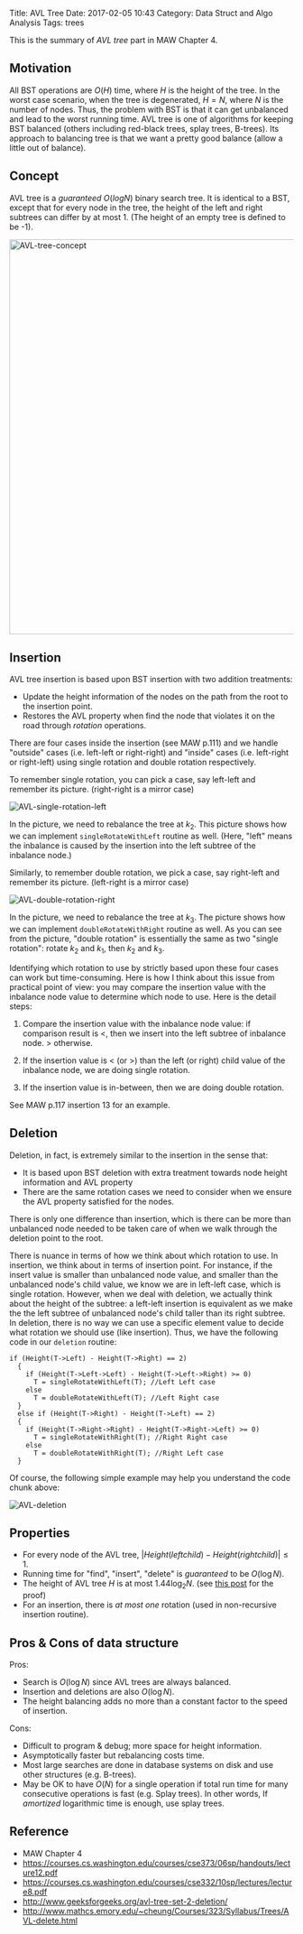 Title: AVL Tree
Date: 2017-02-05 10:43
Category: Data Struct and Algo Analysis
Tags: trees

This is the summary of *AVL tree* part in MAW Chapter 4.

## Motivation

All BST operations are $O(H)$ time, where $H$ is the height of the tree. In the worst case
scenario, when the tree is degenerated, $H = N$, where $N$ is the number of nodes.
Thus, the problem with BST is that it can get unbalanced and lead to the worst running time.
AVL tree is one of algorithms for keeping BST balanced (others including red-black trees, splay trees, B-trees).
Its approach to balancing tree is that we want a pretty good balance (allow a little out of balance).

## Concept

AVL tree is a *guaranteed* $O(log N)$ binary search tree. It is identical to a BST, except 
that for every node in the tree, the height of the left and right subtrees can differ by at most 1.
(The height of an empty tree is defined to be -1).

<img src="/images/AVL.PNG" alt="AVL-tree-concept" style="width: 700px;"/>

## Insertion

AVL tree insertion is based upon BST insertion with two addition treatments:

- Update the height information of the nodes on the path from the root to the insertion point.
- Restores the AVL property when find the node that violates it on the road through *rotation* operations.

There are four cases inside the insertion (see MAW p.111) and we handle "outside" cases (i.e. left-left or right-right)
and "inside" cases (i.e. left-right or right-left) using single rotation and double rotation respectively.

To remember single rotation, you can pick a case, say left-left and remember its picture. (right-right is a mirror case)

![AVL-single-rotation-left]({filename}/images/AVL-single-rotation-left.PNG)

In the picture, we need to rebalance the tree at $k_2$. This picture shows how we can implement `singleRotateWithLeft` routine as well.
(Here, "left" means the inbalance is caused by the insertion into the left subtree of the inbalance node.)

Similarly, to remember double rotation, we pick a case, say right-left and remember its picture. (left-right is a mirror case)

![AVL-double-rotation-right]({filename}/images/AVL-double-rotation-right.PNG)

In the picture, we need to rebalance the tree at $k_3$. The picture shows how we can implement `doubleRotateWithRight` routine as well.
As you can see from the picture, "double rotation" is essentially the same as two "single rotation": rotate $k_2$ and $k_1$, then $k_2$ and $k_3$.

Identifying which rotation to use by strictly based upon these four cases can work but time-consuming. Here is how I think about 
this issue from practical point of view: you may compare the insertion value with the inbalance node value to determine which node to use.
Here is the detail steps:

1. Compare the insertion value with the inbalance node value:
   if comparison result is $<$, then we insert into the left subtree of inbalance node. $>$ otherwise.

2. If the insertion value is $<$ (or $>$) than the left (or right) child value of the inbalance node, we are doing single rotation.

3. If the insertion value is in-between, then we are doing double rotation. 

See MAW p.117 insertion 13 for an example.

## Deletion

Deletion, in fact, is extremely similar to the insertion in the sense that: 

- It is based upon BST deletion with extra treatment towards node height information and AVL property
- There are the same rotation cases we need to consider when we ensure the AVL property satisfied for the nodes.

There is only one difference than insertion, which is there can be more than unbalanced node needed to be taken care of when we walk
through the deletion point to the root.

There is nuance in terms of how we think about which rotation to use. In insertion, we think about in terms of insertion point. For instance,
if the insert value is smaller than unbalanced node value, and smaller than the unbalanced node's child value, we know we are in left-left case, which is 
single rotation. However, when we deal with deletion, we actually think about the height of the subtree: a left-left insertion is equivalent as 
we make the the left subtree of unbalanced node's child taller than its right subtree. In deletion, there is no way we can use a specific element value 
to decide what rotation we should use (like insertion). Thus, we have the following code in our `deletion` routine:

```{c}
if (Height(T->Left) - Height(T->Right) == 2)
  {
    if (Height(T->Left->Left) - Height(T->Left->Right) >= 0) 
      T = singleRotateWithLeft(T); //Left Left case
    else
      T = doubleRotateWithLeft(T); //Left Right case
  }
  else if (Height(T->Right) - Height(T->Left) == 2)
  {
    if (Height(T->Right->Right) - Height(T->Right->Left) >= 0)
      T = singleRotateWithRight(T); //Right Right case
    else
      T = doubleRotateWithRight(T); //Right Left case
  }
```

Of course, the following simple example may help you understand the code chunk above:

![AVL-deletion]({filename}/images/AVL-deletion.PNG)

## Properties

- For every node of the AVL tree, $|Height(left child) - Height(right child)| \le 1$.
- Running time for "find", "insert", "delete" is *guaranteed* to be $O(\log N)$.
- The height of AVL tree $H$ is at most $1.44\log _2 N$. 
  (see [this post]({filename}/blog/2017/01/26/maw-chap-4-writing-part.md) for the proof)
- For an insertion, there is *at most one* rotation (used in non-recursive insertion routine).

## Pros & Cons of data structure

Pros:

- Search is $O(\log N)$ since AVL trees are always balanced.
- Insertion and deletions are also $O(\log N)$.
- The height balancing adds no more than a constant factor to the speed of insertion.

Cons:

- Difficult to program & debug; more space for height information.
- Asymptotically faster but rebalancing costs time.
- Most large searches are done in database systems on disk and use
  other structures (e.g. B-trees).
- May be OK to have $O(N)$ for a single operation if total run time for
  many consecutive operations is fast (e.g. Splay trees). In other words,
  If *amortized* logarithmic time is enough, use splay trees.
  
## Reference

- MAW Chapter 4
- https://courses.cs.washington.edu/courses/cse373/06sp/handouts/lecture12.pdf 
- https://courses.cs.washington.edu/courses/cse332/10sp/lectures/lecture8.pdf
- http://www.geeksforgeeks.org/avl-tree-set-2-deletion/
- http://www.mathcs.emory.edu/~cheung/Courses/323/Syllabus/Trees/AVL-delete.html